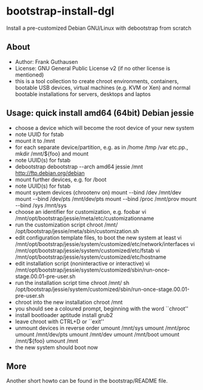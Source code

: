 # bootstrap-install-dgl
Install a pre-customized Debian GNU/Linux with debootstrap from scratch

## About

* Author: Frank Guthausen
* License: GNU General Public License v2 (if no other license is mentioned)
* this is a tool collection to create chroot environments, containers, bootable USB devices, virtual machines (e.g. KVM or Xen) and normal bootable installations for servers, desktops and laptos

## Usage: quick install amd64 (64bit) Debian jessie

* choose a device which will become the root device of your new system
* note UUID for fstab
* mount it to /mnt
* for each separate device/partition, e.g. as in /home /tmp /var etc.pp., mkdir /mnt/${foo} and mount
* note UUID(s) for fstab
* debootstrap
 debootstrap --arch amd64 jessie /mnt http://ftp.debian.org/debian
* mount further devices, e.g. for /boot
* note UUID(s) for fstab
* mount system devices (chrootenv on)
 mount --bind /dev /mnt/dev
 mount --bind /dev/pts /mnt/dev/pts
 mount --bind /proc /mnt/prov
 mount --bind /sys /mnt/sys
* choose an identifier for customization, e.g. foobar
 vi /mnt/opt/bootstrap/jessie/meta/etc/customizationname
* run the customization script
 chroot /mnt/ /opt/bootstrap/jessie/meta/sbin/customization.sh
* edit configuration template files, to boot the new system at least
 vi /mnt/opt/bootstrap/jessie/system/customized/etc/network/interfaces
 vi /mnt/opt/bootstrap/jessie/system/customized/etc/fstab
 vi /mnt/opt/bootstrap/jessie/system/customized/etc/hostname
* edit installation script (noninteractive or interactive)
 vi /mnt/opt/bootstrap/jessie/system/customized/sbin/run-once-stage.00.01-pre-user.sh
* run the installation script
 time chroot /mnt/ sh /opt/bootstrap/jessie/system/customized/sbin/run-once-stage.00.01-pre-user.sh
* chroot into the new installation
 chroot /mnt
* you should see a coloured prompt, beginning with the word ``chroot''
* install bootloader
 aptitude install grub2
* leave chroot with CTRL+D or ``exit''
* unmount devices in reverse order
 umount /mnt/sys
 umount /mnt/proc
 umount /mnt/dev/pts
 umount /mnt/dev
 umount /mnt/boot
 umount /mnt/${foo}
 umount /mnt
* the new system should boot now

## More
Another short howto can be found in the bootstrap/README file.
